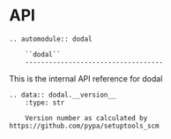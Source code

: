 # API

```{eval-rst}
.. automodule:: dodal

    ``dodal``
    -----------------------------------
```

This is the internal API reference for dodal

```{eval-rst}
.. data:: dodal.__version__
    :type: str

    Version number as calculated by https://github.com/pypa/setuptools_scm
```
